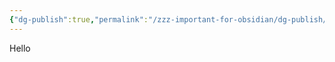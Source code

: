 ```yaml
---
{"dg-publish":true,"permalink":"/zzz-important-for-obsidian/dg-publish/","tags":["gardenEntry"]}
---
```


Hello

